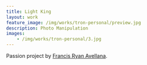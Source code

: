```yaml
---
title: Light King
layout: work
feature_image: /img/works/tron-personal/preview.jpg
description: Photo Manipulation
images:
    - /img/works/tron-personal/3.jpg
---
```

Passion project by [Francis Ryan Avellana](https://www.behance.net/francisavellana).
